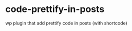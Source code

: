 code-prettify-in-posts
======================

wp plugin that add prettify code in posts (with shortcode)
